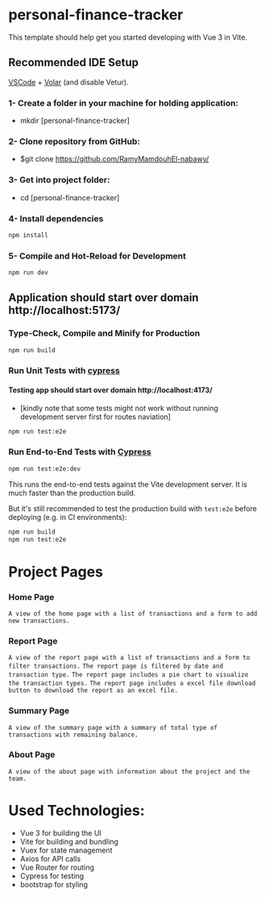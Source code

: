 # personal-finance-tracker

This template should help get you started developing with Vue 3 in Vite.

## Recommended IDE Setup

[VSCode](https://code.visualstudio.com/) + [Volar](https://marketplace.visualstudio.com/items?itemName=Vue.volar) (and disable Vetur).

### 1- Create a folder in your machine for holding application:

- mkdir [personal-finance-tracker]

### 2- Clone repository from GitHub:

- $git clone https://github.com/RamyMamdouhEl-nabawy/

### 3- Get into project folder:

- cd [personal-finance-tracker]

### 4- Install dependencies

```sh
npm install
```

### 5- Compile and Hot-Reload for Development

```sh
npm run dev
```

## Application should start over domain http://localhost:5173/

### Type-Check, Compile and Minify for Production

```sh
npm run build
```

### Run Unit Tests with [cypress](https://www.cypress.io/)

#### Testing app should start over domain http://localhost:4173/

- [kindly note that some tests might not work without running development server first for routes naviation]

```sh
npm run test:e2e
```

### Run End-to-End Tests with [Cypress](https://www.cypress.io/)

```sh
npm run test:e2e:dev
```

This runs the end-to-end tests against the Vite development server.
It is much faster than the production build.

But it's still recommended to test the production build with `test:e2e` before deploying (e.g. in CI environments):

```sh
npm run build
npm run test:e2e
```

# Project Pages

### Home Page
`A view of the home page with a list of transactions and a form to add new transactions.`

### Report Page
`A view of the report page with a list of transactions and a form to filter transactions.`
`The report page is filtered by date and transaction type.`
`The report page includes a pie chart to visualize the transaction types.`
`The report page includes a excel file download button to download the report as an excel file.`

### Summary Page
`A view of the summary page with a summary of total type of transactions with remaining balance.`

### About Page
`A view of the about page with information about the project and the team.`

# Used Technologies:
- Vue 3 for building the UI
- Vite for building and bundling
- Vuex for state management
- Axios for API calls
- Vue Router for routing
- Cypress for testing
- bootstrap for styling